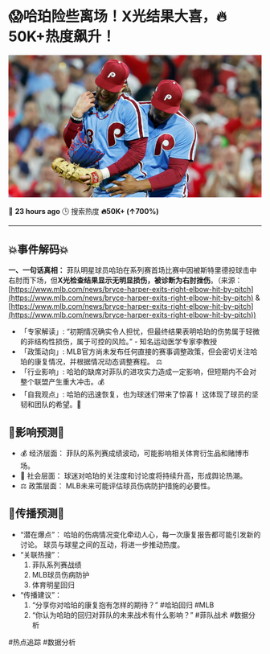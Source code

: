 # 😱哈珀险些离场！X光结果大喜，🔥50K+热度飙升！
![图片](19-bryce_harper_27_6.jpg)

📅 **23 hours ago** 🕒 搜索热度 **🔥50K+ (↑700%)**

---

## 💥事件解码💥

**一、一句话真相：** 菲队明星球员哈珀在系列赛首场比赛中因被斯特里德投球击中右肘而下场，但**X光检查结果显示无明显损伤，被诊断为右肘挫伤**。（来源：[https://www.mlb.com/news/bryce-harper-exits-right-elbow-hit-by-pitch](https://www.mlb.com/news/bryce-harper-exits-right-elbow-hit-by-pitch) & [https://www.mlb.com/news/bryce-harper-exits-right-elbow-hit-by-pitch](https://www.mlb.com/news/bryce-harper-exits-right-elbow-hit-by-pitch))

*   「专家解读」:  “初期情况确实令人担忧，但最终结果表明哈珀的伤势属于轻微的非结构性损伤，属于可控的风险。” - 知名运动医学专家李教授
*   「政策动向」: MLB官方尚未发布任何直接的赛事调整政策，但会密切关注哈珀的康复情况，并根据情况动态调整赛程。 ⚖️
*   「行业影响」: 哈珀的缺席对菲队的进攻实力造成一定影响，但短期内不会对整个联盟产生重大冲击。💰
*   「自我观点」: 哈珀的迅速恢复，也为球迷们带来了惊喜！ 这体现了球员的坚韧和团队的希望。💬

## 🌟影响预测🌟

*   💰 经济层面： 菲队的系列赛成绩波动，可能影响相关体育衍生品和赌博市场。
*   👥 社会层面： 球迷对哈珀的关注度和讨论度将持续升高，形成舆论热潮。
*   ⚖️ 政策层面： MLB未来可能评估球员伤病防护措施的必要性。

## 🚀传播预测🚀

*   “潜在爆点”： 哈珀的伤病情况变化牵动人心，每一次康复报告都可能引发新的讨论。 球员与球星之间的互动，将进一步推动热度。
*   “关联热搜”：
    1.  菲队系列赛战绩
    2.  MLB球员伤病防护
    3.  体育明星回归
*   “传播建议”：
    1.  “分享你对哈珀的康复抱有怎样的期待？”  #哈珀回归 #MLB
    2.  “你认为哈珀的回归对菲队的未来战术有什么影响？” #菲队战术 #数据分析

#热点追踪 #数据分析